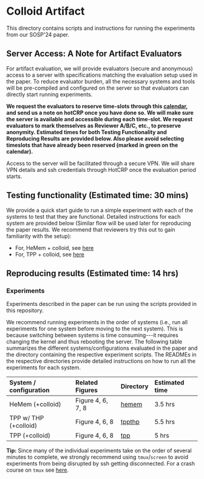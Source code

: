 # Colloid Artifact

This directory contains scripts and instructions for running the experiments from our SOSP'24 paper.

## Server Access: A Note for Artifact Evaluators

For artifact evaluation, we will provide evaluators (secure and anonymous) access to a server with specifications matching the evaluation setup used in the paper. To reduce evaluator burden, all the necessary systems and tools will be pre-compiled and configured on the server so that evaluators can directly start running experiments.

**We request the evaluators to reserve time-slots through this [calendar](https://www.when2meet.com/?26030139-uGeiv), and send us a note on hotCRP once you have done so. We will make sure the server is available and accessible during each time-slot. We request evaluators to mark themselves as Reviewer A/B/C, etc., to preserve anonymity. Estimated times for both Testing Functionality and Reproducing Results are provided below. Also please avoid selecting timeslots that have already been reserved (marked in green on the calendar).**

Access to the server will be facilitated through a secure VPN. We will share VPN details and ssh credentials through HotCRP once the evaluation period starts.

## Testing functionality (Estimated time: 30 mins)

We provide a quick start guide to run a simple experiment with each of the systems to test that they are functional. Detailed instructions for each system are provided below (Similar flow will be used later for reproducing the paper results. We recommend that reviewers try this out to gain familiarity with the setup):

* For, HeMem + colloid, see [here](hemem/test.md)
* For, TPP + colloid, see [here](hemem/test.md)


## Reproducing results (Estimated time: 14 hrs)

### Experiments

Experiments described in the paper can be run using the scripts provided in this repository.

We recommend running experiments in the order of systems (i.e., run all experiments for one system before moving to the next system). This is because switching between systems is time consuming---it requires changing the kernel and thus rebooting the server.  The following table summarizes the different systems/configurations evaluated in the paper and the directory containing the respective experiment scripts. The READMEs in the respective directories provide detailed instructions on how to run all the experiments for each system.

| System / configuration | Related Figures |	Directory | Estimated time |
| :-------------- | :--------------- | :----------------- | :------------------ |
| HeMem (+colloid)   |     	Figure 4, 6, 7, 8  |      	[hemem](hemem)   | 3.5 hrs |      
|  TPP w/ THP (+colloid) |  	Figure 4, 6, 8   |     [tppthp](tppthp)  |   5.5 hrs  |
|   TPP (+colloid)       | 	Figure 4, 6, 8   |     [tpp](tpp)   |  5 hrs    |  


**Tip:** Since many of the individual experiments take on the order of several minutes to complete, we strongly recommend using `tmux`/`screen` to avoid experiments from being disrupted by ssh getting disconnected. For a crash course on `tmux` see [here](docs/tmux-usage.md). 
